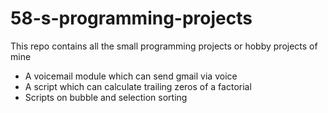 # 58-s-programming-projects
This repo contains all the small programming projects or hobby projects of mine
* A voicemail module which can send gmail via voice
* A script which can calculate trailing zeros of a factorial
* Scripts on bubble and selection sorting
